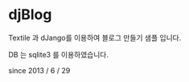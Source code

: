 djBlog
======

Textile 과 dJango를 이용하여 블로그 만들기 샘플 입니다.

DB 는 sqlite3 를 이용하였습니다.

since 2013 / 6 / 29
